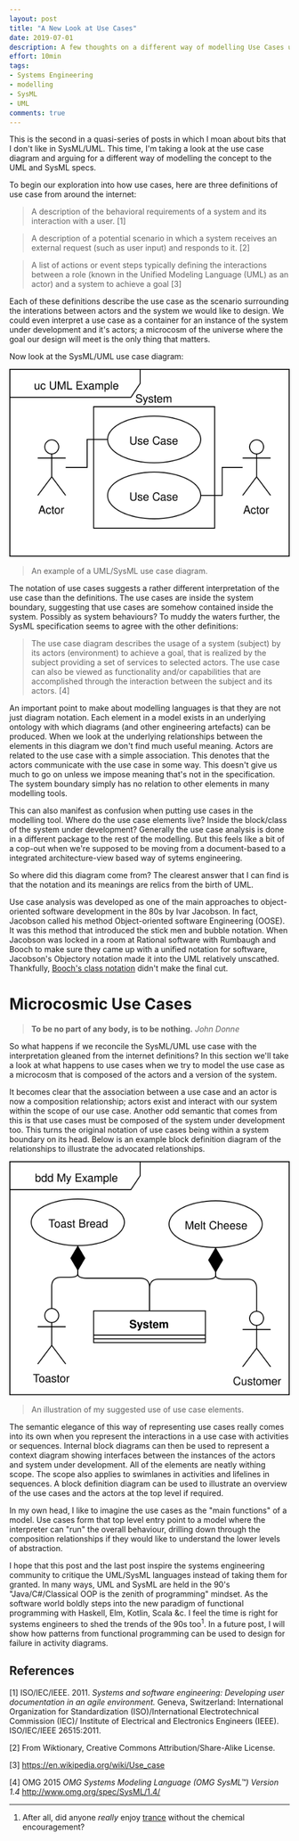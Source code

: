 ```yaml
---
layout: post
title: "A New Look at Use Cases"
date: 2019-07-01
description: A few thoughts on a different way of modelling Use Cases using SysML/UML.
effort: 10min
tags:
- Systems Engineering
- modelling
- SysML
- UML
comments: true
---
```


This is the second in a quasi-series of posts in which I moan about bits that I don't like in SysML/UML. This time, I'm taking a look at the use case diagram and arguing for a different way of modelling the concept to the UML and SysML specs.

<!-- more -->

To begin our exploration into how use cases, here are three definitions of use case from around the internet:

> A description of the behavioral requirements of a system and its interaction with a user. [1]

> A description of a potential scenario in which a system receives an external request (such as user input) and responds to it. [2]

> A list of actions or event steps typically defining the interactions between a role (known in the Unified Modeling Language (UML) as an actor) and a system to achieve a goal [3]

Each of these definitions describe the use case as the scenario surrounding the interations between actors and the system we would like to design. We could even interpret a use case as a container for an instance of the system under development and it's actors; a microcosm of the universe where the goal our design will meet is the only thing that matters.

Now look at the SysML/UML use case diagram:

![Old Use Case](/images/olduc.svg)
> An example of a UML/SysML use case diagram.

The notation of use cases suggests a rather different interpretation of the use case than the definitions. The use cases are inside the system boundary, suggesting that use cases are somehow contained inside the system. Possibly as system behaviours? To muddy the waters further, the SysML specification seems to agree with the other definitions:

> The use case diagram describes the usage of a system (subject) by its actors (environment) to achieve a goal, that is realized by the subject providing a set of services to selected actors. The use case can also be viewed as functionality and/or capabilities that are accomplished through the interaction between the subject and its actors. [4]

An important point to make about modelling languages is that they are not just diagram notation. Each element in a model exists in an underlying ontology with which diagrams (and other engineering artefacts) can be produced. When we look at the underlying relationships between the elements in this diagram we don't find much useful meaning. Actors are related to the use case with a simple association. This denotes that the actors communicate with the use case in some way. This doesn't give us much to go on unless we impose meaning that's not in the specification. The system boundary simply has no relation to other elements in many modelling tools.

This can also manifest as confusion when putting use cases in the modelling tool. Where do the use case elements live? Inside the block/class of the system under development? Generally the use case analysis is done in a different package to the rest of the modelling. But this feels like a bit of a cop-out when we're supposed to be moving from a document-based to a integrated architecture-view based way of sytems engineering.  

So where did this diagram come from? The clearest answer that I can find is that the notation and its meanings are relics from the birth of UML.

Use case analysis was developed as one of the main approaches to object-oriented software development in the 80s by Ivar Jacobson. In fact, Jacobson called his method Object-oriented software Engineering (OOSE). It was this method that introduced the stick men and bubble notation. When Jacobson was locked in a room at Rational software with Rumbaugh and Booch to make sure they came up with a unified notation for software, Jacobson's Objectory notation made it into the UML relatively unscathed. Thankfully, [Booch's class notation](https://www.slac.stanford.edu/BFROOT/www/doc/workbook_kiwi/coding/booch/class.html) didn't make the final cut.  

# Microcosmic Use Cases
> **To be no part of any body, is to be nothing.**
*John Donne*

So what happens if we reconcile the SysML/UML use case with the interpretation gleaned from the internet definitions? In this section we'll take a look at what happens to use cases when we try to model the use case as a microcosm that is composed of the actors and a version of the system.

It becomes clear that the association between a use case and an actor is now a composition relationship; actors exist and interact with our system within the scope of our use case. Another odd semantic that comes from this is that use cases must be composed of the system under development too. This turns the original notation of use cases being within a system boundary on its head. Below is an example block definition diagram of the relationships to illustrate the advocated relationships.

![New Use Case](/images/newuc.svg)
> An illustration of my suggested use of use case elements.

The semantic elegance of this way of representing use cases really comes into its own when you represent the interactions in a use case with activities or sequences. Internal block diagrams can then be used to represent a context diagram showing interfaces between the instances of the actors and system under development. All of the elements are neatly withing scope. The scope also applies to  swimlanes in activities and lifelines in sequences. A block definition diagram can be used to illustrate an overview of the use cases and the actors at the top level if required.

In my own head, I like to imagine the use cases as the "main functions" of a model. Use cases form that top level entry point to a model where the interpreter can "run" the overall behaviour, drilling down through the composition relationships if they would like to understand the lower levels of abstraction.

I hope that this post and the last post inspire the systems engineering community to critique the UML/SysML languages instead of taking them for granted. In many ways, UML and SysML are held in the 90's "Java/C#/Classical OOP is the zenith of programming" mindset. As the software world boldly steps into the new paradigm of functional programming with Haskell, Elm, Kotlin, Scala &c. I feel the time is right for systems engineers to shed the trends of the 90s too<sup>1</sup>. In a future post, I will show how patterns from functional programming can be used to design for failure in activity diagrams.

## References
[1] ISO/IEC/IEEE. 2011. *Systems and software engineering: Developing user documentation in an agile environment.* Geneva, Switzerland: International Organization for Standardization (ISO)/International Electrotechnical Commission (IEC)/ Institute of Electrical and Electronics Engineers (IEEE). ISO/IEC/IEEE 26515:2011.

[2] From Wiktionary, Creative Commons Attribution/Share-Alike License.

[3] https://en.wikipedia.org/wiki/Use_case

[4] OMG 2015 *OMG Systems Modeling Language (OMG SysML&trade;)
Version 1.4* http://www.omg.org/spec/SysML/1.4/

___
 1) After all, did anyone *really* enjoy [trance](https://www.youtube.com/watch?v=y6120QOlsfU) without the chemical encouragement?
